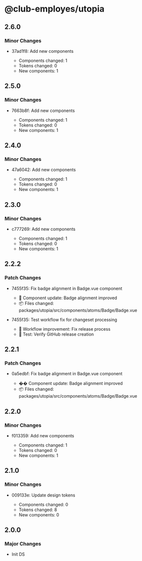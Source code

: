 # @club-employes/utopia

## 2.6.0

### Minor Changes

- 37ad1f8: Add new components

  - Components changed: 1
  - Tokens changed: 0
  - New components: 1

## 2.5.0

### Minor Changes

- 7663b8f: Add new components

  - Components changed: 1
  - Tokens changed: 0
  - New components: 1

## 2.4.0

### Minor Changes

- 47a6042: Add new components

  - Components changed: 1
  - Tokens changed: 0
  - New components: 1

## 2.3.0

### Minor Changes

- c777269: Add new components

  - Components changed: 1
  - Tokens changed: 0
  - New components: 1

## 2.2.2

### Patch Changes

- 7455f35: Fix badge alignment in Badge.vue component

  - 🔧 Component update: Badge alignment improved
  - 📦 Files changed: packages/utopia/src/components/atoms/Badge/Badge.vue

- 7455f35: Test workflow fix for changeset processing

  - 🔧 Workflow improvement: Fix release process
  - 🚀 Test: Verify GitHub release creation

## 2.2.1

### Patch Changes

- 0a5edbf: Fix badge alignment in Badge.vue component

  - �� Component update: Badge alignment improved
  - 📦 Files changed: packages/utopia/src/components/atoms/Badge/Badge.vue

## 2.2.0

### Minor Changes

- f013359: Add new components

  - Components changed: 1
  - Tokens changed: 0
  - New components: 1

## 2.1.0

### Minor Changes

- 009133e: Update design tokens

  - Components changed: 0
  - Tokens changed: 8
  - New components: 0

## 2.0.0

### Major Changes

- Init DS
